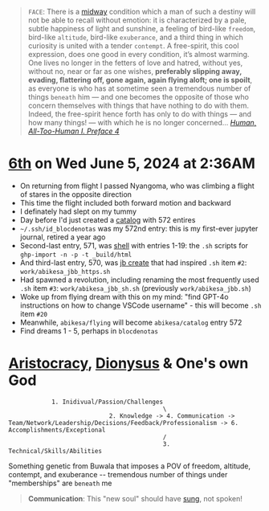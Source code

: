 > `FACE`: There is a [midway](https://www.gutenberg.org/files/51935/51935-h/51935-h.htm#PREFACE ) condition which a man of such a destiny will not be able to recall without emotion: it is characterized by a pale, subtle happiness of light and sunshine, a feeling of bird-like `freedom`, bird-like `altitude`, bird-like `exuberance`, and a third thing in which curiosity is united with a tender `contempt`. A free-spirit, this cool expression, does one good in every condition, it’s almost warming. One lives no longer in the fetters of love and hatred, without yes, without no, near or far as one wishes, **preferably slipping away, evading, flattering off, gone again, again flying aloft; one is spoilt**, as everyone is who has at sometime seen a tremendous number of things `beneath` him — and one becomes the opposite of those who concern themselves with things that have nothing to do with them. Indeed, the free-spirit hence forth has only to do with things — and how many things! — with which he is no longer concerned... *[Human, All-Too-Human I. Preface 4](https://www.holybooks.com/wp-content/uploads/Nietzsche-Human-All-Too-Human-by-Nietzsche.pdf)*

# [6th](https://github.com/abikesa/dreams/blob/main/flying.md) on Wed June 5, 2024 at 2:36AM 

- On returning from flight I passed Nyangoma, who was climbing a flight of stares in the opposite direction
- This time the flight included both forward motion and backward
- I definately had slept on my tummy
- Day before I'd just created a [catalog](https://abikesa.github.io/catalog/) with 572 entires
- `~/.ssh/id_blocdenotas` was my 572nd entry: this is my first-ever jupyter journal, retired a year ago
- Second-last entry, 571, was [shell](https://abikesa.github.io/shell/) with entries 1-19: the `.sh` scripts for `ghp-import -n -p -t _build/html`
- And third-last entry, 570, was [jb create](https://abikesa.github.io/create/intro.html) that had inspired `.sh` item `#2`: `work/abikesa_jbb_https.sh`
- Had spawned a revolution, including renaming the most frequently used `.sh` item `#3`: `work/abikesa_jbb_sh.sh` (previously `work/abikesa_jbb.sh`)
- Woke up from flying dream with this on my mind: "find GPT-4o instructions on how to change VSCode username" - this will become `.sh` item `#20`
- Meanwhile, `abikesa/flying` will become `abikesa/catalog` entry 572
- Find dreams 1 - 5, perhaps in `blocdenotas`

# [Aristocracy](https://github.com/abikesa/lor/tree/main), [Dionysus](https://en.wikisource.org/wiki/An_Attempt_at_Self-Criticism#4) & One's own God

                1. Inidivual/Passion/Challenges
                                               \
                                2. Knowledge -> 4. Communication -> Team/Network/Leadership/Decisions/Feedback/Professionalism -> 6. Accomplishments/Exceptional
                                               /
                                               3. Technical/Skills/Abilities


 Something genetic from Buwala that imposes a POV of freedom, altitude, contempt, and exuberance -- tremendous number of things under "memberships" are `beneath` me

> **Communication**: This "new soul" should have [sung](https://en.wikisource.org/wiki/An_Attempt_at_Self-Criticism#3), not spoken!
